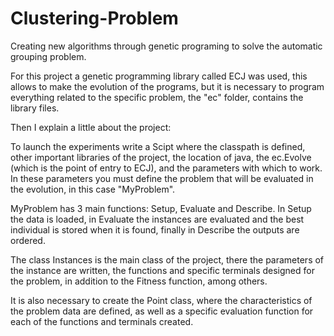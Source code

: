 # Clustering-Problem
Creating new algorithms through genetic programing to solve the automatic grouping problem.

For this project a genetic programming library called ECJ was used, this allows to make the evolution of the programs, but it is necessary to program everything related to the specific problem, the "ec" folder, contains the library files.

Then I explain a little about the project:

To launch the experiments write a Scipt where the classpath is defined, other important libraries of the project, the location of java, the ec.Evolve (which is the point of entry to ECJ), and the parameters with which to work. In these parameters you must define the problem that will be evaluated in the evolution, in this case "MyProblem".

MyProblem has 3 main functions: Setup, Evaluate and Describe. In Setup the data is loaded, in Evaluate the instances are evaluated and the best individual is stored when it is found, finally in Describe the outputs are ordered.

The class Instances is the main class of the project, there the parameters of the instance are written, the functions and specific terminals designed for the problem, in addition to the Fitness function, among others.

It is also necessary to create the Point class, where the characteristics of the problem data are defined, as well as a specific evaluation function for each of the functions and terminals created.
